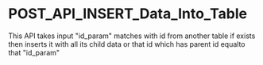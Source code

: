 # POST_API_INSERT_Data_Into_Table
 This API takes input "id_param" matches with id from another table if exists then inserts it with all its child data or that id which has parent id equalto that "id_param"
